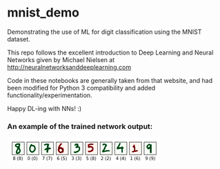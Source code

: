 # mnist_demo
Demonstrating the use of ML for digit classification using the MNIST dataset.

This repo follows the excellent introduction to Deep Learning and Neural Networks given by Michael Nielsen at http://neuralnetworksanddeeplearning.com

Code in these notebooks are generally taken from that website, and had been modified for Python 3 compatibility and added functionality/experimentation.

Happy DL-ing with NNs! :)

### An example of the trained network output:
![Using a TensorFlow trained network](mytest.png)
